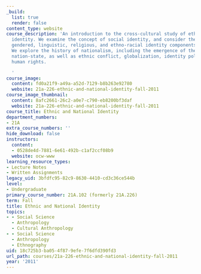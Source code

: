 ```yaml
---
_build:
  list: true
  render: false
content_type: website
course_description: 'An introduction to the cross-cultural study of ethnic and national
  identity. We examine the concept of social identity, and consider the ways in which
  gendered, linguistic, religious, and ethno-racial identity components interact.
  We explore the history of nationalism, including the emergence of the idea of the
  nation-state, as well as ethnic conflict, globalization, identity politics, and
  human rights.

  '
course_image:
  content: fd0a21f9-a49a-a52d-7129-b8b263e92780
  website: 21a-226-ethnic-and-national-identity-fall-2011
course_image_thumbnail:
  content: 8afc2661-26c2-a0e7-c790-eb8200bf3daf
  website: 21a-226-ethnic-and-national-identity-fall-2011
course_title: Ethnic and National Identity
department_numbers:
- 21A
extra_course_numbers: ''
hide_download: false
instructors:
  content:
  - 0528de4d-7881-6e61-492b-c1af2ccf08b9
  website: ocw-www
learning_resource_types:
- Lecture Notes
- Written Assignments
legacy_uid: 3bfdfc95-82c9-8630-4410-cd3c36ce544b
level:
- Undergraduate
primary_course_number: 21A.102 (formerly 21A.226)
term: Fall
title: Ethnic and National Identity
topics:
- - Social Science
  - Anthropology
  - Cultural Anthropology
- - Social Science
  - Anthropology
  - Ethnography
uid: 18c725b3-ba05-4f87-9efe-7f6dfd390fd3
url_path: courses/21a-226-ethnic-and-national-identity-fall-2011
year: '2011'
---
```

